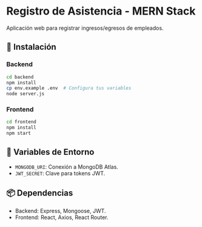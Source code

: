 # Registro de Asistencia - MERN Stack

Aplicación web para registrar ingresos/egresos de empleados.

## 🚀 Instalación

### Backend
```bash
cd backend
npm install
cp env.example .env  # Configura tus variables
node server.js
```

### Frontend
```bash
cd frontend
npm install
npm start
```

## 🔧 Variables de Entorno
- `MONGODB_URI`: Conexión a MongoDB Atlas.
- `JWT_SECRET`: Clave para tokens JWT.

## 📦 Dependencias
- Backend: Express, Mongoose, JWT.
- Frontend: React, Axios, React Router.
